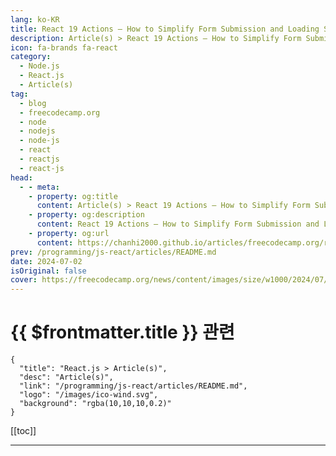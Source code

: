```yaml
---
lang: ko-KR
title: React 19 Actions – How to Simplify Form Submission and Loading States
description: Article(s) > React 19 Actions – How to Simplify Form Submission and Loading States
icon: fa-brands fa-react
category: 
  - Node.js
  - React.js
  - Article(s)
tag: 
  - blog
  - freecodecamp.org
  - node
  - nodejs
  - node-js
  - react
  - reactjs
  - react-js
head:
  - - meta:
    - property: og:title
      content: Article(s) > React 19 Actions – How to Simplify Form Submission and Loading States
    - property: og:description
      content: React 19 Actions – How to Simplify Form Submission and Loading States
    - property: og:url
      content: https://chanhi2000.github.io/articles/freecodecamp.org/react-19-actions-simpliy-form-submission-and-loading-states.html
prev: /programming/js-react/articles/README.md
date: 2024-07-02
isOriginal: false
cover: https://freecodecamp.org/news/content/images/size/w1000/2024/07/React--1-.jpg
---
```


# {{ $frontmatter.title }} 관련

```component VPCard
{
  "title": "React.js > Article(s)",
  "desc": "Article(s)",
  "link": "/programming/js-react/articles/README.md",
  "logo": "/images/ico-wind.svg",
  "background": "rgba(10,10,10,0.2)"
}
```

[[toc]]

---

<SiteInfo
  name="React 19 Actions – How to Simplify Form Submission and Loading States"
  desc="React 19 introduces Actions, which are asynchronous functions. Actions are helpful in making form submissions easier. This tutorial dives into what Actions are and how to use them. You'll learn about:  1. The new React 19 feature, Actions  2. The new React 19 hooks, useActionState and useFormStatus ..."
  url="https://freecodecamp.org/news/react-19-actions-simpliy-form-submission-and-loading-states/"
  logo="https://cdn.freecodecamp.org/universal/favicons/favicon.ico"
  preview="https://freecodecamp.org/news/content/images/size/w1000/2024/07/React--1-.jpg"/>

<!-- TODO: 작성 -->

